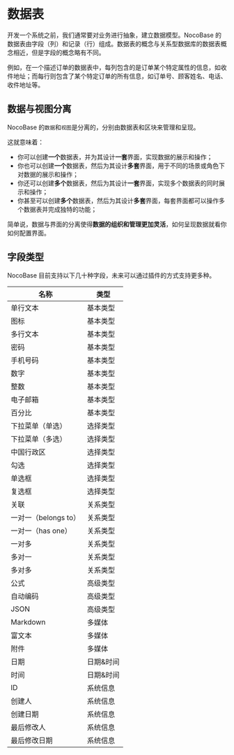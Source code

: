 # 数据表

开发一个系统之前，我们通常要对业务进行抽象，建立数据模型。NocoBase 的数据表由字段（列）和记录（行）组成。数据表的概念与关系型数据库的数据表概念相近，但是字段的概念略有不同。

例如，在一个描述订单的数据表中，每列包含的是订单某个特定属性的信息，如收件地址；而每行则包含了某个特定订单的所有信息，如订单号、顾客姓名、电话、收件地址等。

## 数据与视图分离

NocoBase 的`数据`和`视图`是分离的，分别由数据表和区块来管理和呈现。

这就意味着：

- 你可以创建**一个**数据表，并为其设计**一套**界面，实现数据的展示和操作；
- 你也可以创建**一个**数据表，然后为其设计**多套**界面，用于不同的场景或角色下对数据的展示和操作；
- 你还可以创建**多个**数据表，然后为其设计**一套**界面，实现多个数据表的同时展示和操作；
- 你甚至可以创建**多个**数据表，然后为其设计**多套**界面，每套界面都可以操作多个数据表并完成独特的功能；

简单说，数据与界面的分离使得**数据的组织和管理更加灵活**，如何呈现数据就看你如何配置界面。

## 字段类型

NocoBase 目前支持以下几十种字段，未来可以通过插件的方式支持更多种。

| 名称                 | 类型      |
| -------------------- | --------- |
| 单行文本             | 基本类型  |
| 图标                 | 基本类型  |
| 多行文本             | 基本类型  |
| 密码                 | 基本类型  |
| 手机号码             | 基本类型  |
| 数字                 | 基本类型  |
| 整数                 | 基本类型  |
| 电子邮箱             | 基本类型  |
| 百分比               | 基本类型  |
| 下拉菜单（单选）     | 选择类型  |
| 下拉菜单（多选）     | 选择类型  |
| 中国行政区           | 选择类型  |
| 勾选                 | 选择类型  |
| 单选框               | 选择类型  |
| 复选框               | 选择类型  |
| 关联                 | 关系类型  |
| 一对一（belongs to） | 关系类型  |
| 一对一（has one）    | 关系类型  |
| 一对多               | 关系类型  |
| 多对一               | 关系类型  |
| 多对多               | 关系类型  |
| 公式                 | 高级类型  |
| 自动编码             | 高级类型  |
| JSON                 | 高级类型  |
| Markdown             | 多媒体    |
| 富文本               | 多媒体    |
| 附件                 | 多媒体    |
| 日期                 | 日期&时间 |
| 时间                 | 日期&时间 |
| ID                   | 系统信息  |
| 创建人               | 系统信息  |
| 创建日期             | 系统信息  |
| 最后修改人           | 系统信息  |
| 最后修改日期         | 系统信息  |
